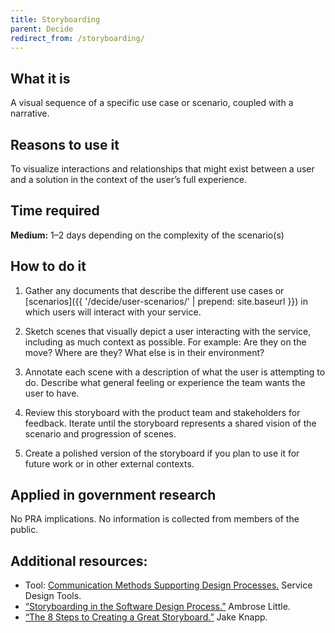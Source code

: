```yaml
---
title: Storyboarding
parent: Decide
redirect_from: /storyboarding/
---
```


## What it is

A visual sequence of a specific use case or scenario, coupled with a narrative.

## Reasons to use it

To visualize interactions and relationships that might exist between a user and a solution in the context of the user’s full experience.

## Time required

**Medium:** 1–2 days depending on the complexity of the scenario(s)

## How to do it

1. Gather any documents that describe the different use cases or [scenarios]({{ '/decide/user-scenarios/' | prepend: site.baseurl }}) in which users will interact with your service.

2. Sketch scenes that visually depict a user interacting with the service, including as much context as possible. For example: Are they on the move? Where are they? What else is in their environment?

3. Annotate each scene with a description of what the user is attempting to do. Describe what general feeling or experience the team wants the user to have.

4. Review this storyboard with the product team and stakeholders for feedback. Iterate until the storyboard represents a shared vision of the scenario and progression of scenes.

5. Create a polished version of the storyboard if you plan to use it for future work or in other external contexts.

## Applied in government research

No PRA implications. No information is collected from members of the public.

## Additional resources:
- Tool: [Communication Methods Supporting Design Processes.](http://www.servicedesigntools.org/tools/13) Service Design Tools.
- [“Storyboarding in the Software Design Process.”](http://uxmag.com/articles/storyboarding-in-the-software-design-process) Ambrose Little.
- [“The 8 Steps to Creating a Great Storyboard.”](http://www.fastcodesign.com/1672917/the-8-steps-to-creating-a-great-storyboard) Jake Knapp.
